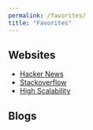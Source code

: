 ```yaml
---
permalink: /favorites/
title: "Favorites"
---
```


## Websites
* [Hacker News][hacker-news]
* [Stackoverflow][stackoverflow]
* [High Scalability][high-scalability]

## Blogs


[hacker-news]: https://news.ycombinator.com/
[stackoverflow]: https://stackoverflow.com/
[high-scalability]: http://highscalability.com/


